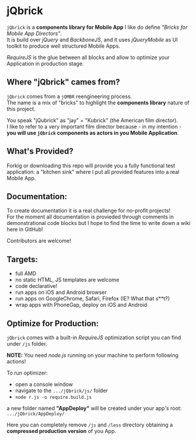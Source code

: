 # jQbrick

`jQbrick` is a **components library for Mobile App** I like do define _"Bricks for Mobile App Directors"_.  
It is build over _jQuery_ and _BackboneJS_, and it uses _jQueryMobile_ as UI toolkit to produce well structured Mobile Apps.

_RequireJS_ is the glue between all blocks and allow to optimize your Application in production stage.


## Where "jQbrick" cames from?
`jQbrick` comes from a `jQMBR` reengineering process.  
The name is a mix of "bricks" to highlight the **components library** nature of this project.

You speak "jQubrick" as "jay" + "Kubrick" (the American film director).  
I like to refer to a very important film director because - in my intention - **you will use
`jQbrick` components as actors in you Mobile Application**.




## What's Provided?

Forkig or downloading this repo will provide you a fully functional test application:
a "kitchen sink" where I put all provided features into a real Mobile App.


## Documentation:
To create documentation it is a real challenge for no-profit projects!  
For the moment all documentation is provieded through comments in demonstrational code blocks
but I hope to find the time to write down a wiki here in GitHub!

Contributors are welcome!


## Targets:
- full AMD
- no static HTML, JS templates are welcome
- code declarative!
- run apps on iOS and Android browser
- run apps on GoogleChrome, Safari, Firefox (IE? What that s**t?)
- wrap apps with PhoneGap, deploy on iOS and Android

## Optimize for Production:
`jQbrick` comes with a built-in _RequireJS_ optimization script you can find under
`/js` folder.

**NOTE:** You need _node.js_ running on your machine to perform following actions!

To run optimizer:
- open a console window 
- navigate to the `.../jQbrick/js/` folder
- `node r.js -o require.build.js`

a new folder named **"AppDeploy"** will be created under your app's root:  
`.../jQbrick/AppDeploy/`

Here you can completely remove `/js` and `/less` directory obtaining a **compressed
production version** of you App.